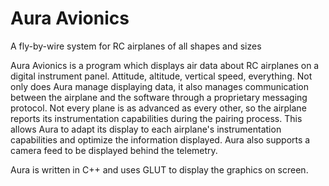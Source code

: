 # Aura Avionics
A fly-by-wire system for RC airplanes of all shapes and sizes


Aura Avionics is a program which displays air data about RC airplanes on a digital instrument panel. Attitude, altitude, vertical speed, everything.
Not only does Aura manage displaying data, it also manages communication between the airplane and the software through a proprietary messaging protocol.
Not every plane is as advanced as every other, so the airplane reports its instrumentation capabilities during the pairing process. This allows Aura to adapt its display to each airplane's instrumentation capabilities and optimize the information displayed. Aura also supports a camera feed to be displayed behind the telemetry.


Aura is written in C++ and uses GLUT to display the graphics on screen.
